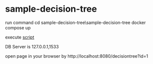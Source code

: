 # sample-decision-tree
run command
cd sample-decision-tree\sample-decision-tree
docker compose up

execute [script](./sample-decision-tree//sample-decision-tree//db_init.sql)

DB Server is 127.0.0.1,1533

open page in your browser by http://localhost:8080/decisiontree?id=1